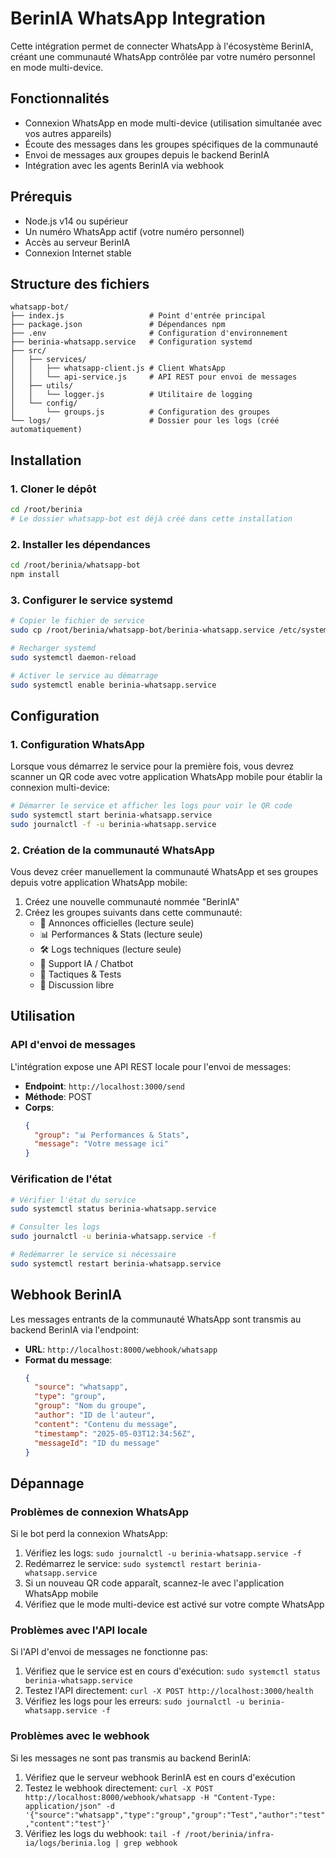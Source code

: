 # BerinIA WhatsApp Integration

Cette intégration permet de connecter WhatsApp à l'écosystème BerinIA, créant une communauté WhatsApp contrôlée par votre numéro personnel en mode multi-device.

## Fonctionnalités

- Connexion WhatsApp en mode multi-device (utilisation simultanée avec vos autres appareils)
- Écoute des messages dans les groupes spécifiques de la communauté
- Envoi de messages aux groupes depuis le backend BerinIA
- Intégration avec les agents BerinIA via webhook

## Prérequis

- Node.js v14 ou supérieur
- Un numéro WhatsApp actif (votre numéro personnel)
- Accès au serveur BerinIA
- Connexion Internet stable

## Structure des fichiers

```
whatsapp-bot/
├── index.js                   # Point d'entrée principal
├── package.json               # Dépendances npm
├── .env                       # Configuration d'environnement
├── berinia-whatsapp.service   # Configuration systemd
├── src/
│   ├── services/
│   │   ├── whatsapp-client.js # Client WhatsApp
│   │   └── api-service.js     # API REST pour envoi de messages
│   ├── utils/
│   │   └── logger.js          # Utilitaire de logging
│   └── config/
│       └── groups.js          # Configuration des groupes
└── logs/                      # Dossier pour les logs (créé automatiquement)
```

## Installation

### 1. Cloner le dépôt

```bash
cd /root/berinia
# Le dossier whatsapp-bot est déjà créé dans cette installation
```

### 2. Installer les dépendances

```bash
cd /root/berinia/whatsapp-bot
npm install
```

### 3. Configurer le service systemd

```bash
# Copier le fichier de service
sudo cp /root/berinia/whatsapp-bot/berinia-whatsapp.service /etc/systemd/system/

# Recharger systemd
sudo systemctl daemon-reload

# Activer le service au démarrage
sudo systemctl enable berinia-whatsapp.service
```

## Configuration

### 1. Configuration WhatsApp

Lorsque vous démarrez le service pour la première fois, vous devrez scanner un QR code avec votre application WhatsApp mobile pour établir la connexion multi-device:

```bash
# Démarrer le service et afficher les logs pour voir le QR code
sudo systemctl start berinia-whatsapp.service
sudo journalctl -f -u berinia-whatsapp.service
```

### 2. Création de la communauté WhatsApp

Vous devez créer manuellement la communauté WhatsApp et ses groupes depuis votre application WhatsApp mobile:

1. Créez une nouvelle communauté nommée "BerinIA"
2. Créez les groupes suivants dans cette communauté:
   - 📣 Annonces officielles (lecture seule)
   - 📊 Performances & Stats (lecture seule)
   - 🛠️ Logs techniques (lecture seule)
   - 🤖 Support IA / Chatbot
   - 🧠 Tactiques & Tests
   - 💬 Discussion libre

## Utilisation

### API d'envoi de messages

L'intégration expose une API REST locale pour l'envoi de messages:

- **Endpoint**: `http://localhost:3000/send`
- **Méthode**: POST
- **Corps**:
  ```json
  {
    "group": "📊 Performances & Stats",
    "message": "Votre message ici"
  }
  ```

### Vérification de l'état

```bash
# Vérifier l'état du service
sudo systemctl status berinia-whatsapp.service

# Consulter les logs
sudo journalctl -u berinia-whatsapp.service -f

# Redémarrer le service si nécessaire
sudo systemctl restart berinia-whatsapp.service
```

## Webhook BerinIA

Les messages entrants de la communauté WhatsApp sont transmis au backend BerinIA via l'endpoint:

- **URL**: `http://localhost:8000/webhook/whatsapp`
- **Format du message**:
  ```json
  {
    "source": "whatsapp",
    "type": "group",
    "group": "Nom du groupe",
    "author": "ID de l'auteur",
    "content": "Contenu du message",
    "timestamp": "2025-05-03T12:34:56Z",
    "messageId": "ID du message"
  }
  ```

## Dépannage

### Problèmes de connexion WhatsApp

Si le bot perd la connexion WhatsApp:

1. Vérifiez les logs: `sudo journalctl -u berinia-whatsapp.service -f`
2. Redémarrez le service: `sudo systemctl restart berinia-whatsapp.service`
3. Si un nouveau QR code apparaît, scannez-le avec l'application WhatsApp mobile
4. Vérifiez que le mode multi-device est activé sur votre compte WhatsApp

### Problèmes avec l'API locale

Si l'API d'envoi de messages ne fonctionne pas:

1. Vérifiez que le service est en cours d'exécution: `sudo systemctl status berinia-whatsapp.service`
2. Testez l'API directement: `curl -X POST http://localhost:3000/health`
3. Vérifiez les logs pour les erreurs: `sudo journalctl -u berinia-whatsapp.service -f`

### Problèmes avec le webhook

Si les messages ne sont pas transmis au backend BerinIA:

1. Vérifiez que le serveur webhook BerinIA est en cours d'exécution
2. Testez le webhook directement: `curl -X POST http://localhost:8000/webhook/whatsapp -H "Content-Type: application/json" -d '{"source":"whatsapp","type":"group","group":"Test","author":"test","content":"test"}'`
3. Vérifiez les logs du webhook: `tail -f /root/berinia/infra-ia/logs/berinia.log | grep webhook`
